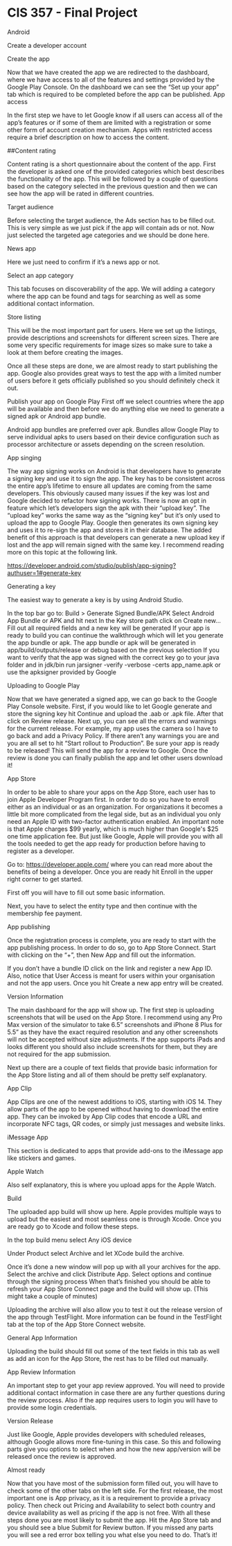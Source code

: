 # CIS 357 - Final Project


Android


Create a developer account

Create the app


Now that we have created the app we are redirected to the dashboard, where we have access to all of the features and settings provided by the Google Play Console. On the dashboard we can see the “Set up your app” tab which is required to be completed before the app can be published.
App access

In the first step we have to let Google know if all users can access all of the app’s features or if some of them are limited with a registration or some other form of account creation mechanism. Apps with restricted access require a brief description on how to access the content.


##Content rating

Content rating is a short questionnaire about the content of the app. First the developer is asked one of the provided categories which best describes the functionality of the app. This will be followed by a couple of questions based on the category selected in the previous question and then we can see how the app will be rated in different countries.





Target audience

Before selecting the target audience, the Ads section has to be filled out. This is very simple as we just pick if the app will contain ads or not. Now just selected the targeted age categories and we should be done here.



News app

Here we just need to confirm if it’s a news app or not.



Select an app category

This tab focuses on discoverability of the app. We will adding a category where the app can be found and tags for searching as well as some additional contact information.


Store listing

This will be the most important part for users. Here we set up the listings, provide descriptions and screenshots for different screen sizes. There are some very specific requirements for image sizes so make sure to take a look at them before creating the images.


Once all these steps are done, we are almost ready to start publishing the app. Google also provides great ways to test the app with a limited number of users before it gets officially published so you should definitely check it out.














Publish your app on Google Play
First off we select countries where the app will be available	and then before we do anything else we need to generate a signed apk or Android app bundle.

Android app bundles are preferred over apk. Bundles allow Google Play to serve individual apks to users based on their device configuration such as processor architecture or assets depending on the screen resolution.


App singing

The way app signing works on Android is that developers have to generate a signing key and use it to sign the app. The key has to be consistent across the entire app’s lifetime to ensure all updates are coming from the same developers. This obviously caused many issues if the key was lost and Google decided to refactor how signing works. There is now an opt in feature which let’s developers sign the apk with their “upload key”. The “upload key” works the same way as the “signing key” but it’s only used to upload the app to Google Play. Google then generates its own signing key and uses it to re-sign the app and stores it in their database. The added benefit of this approach is that developers can generate a new upload key if lost and the app will remain signed with the same key. I recommend reading more on this topic at the following link.

https://developer.android.com/studio/publish/app-signing?authuser=1#generate-key


Generating a key

The easiest way to generate a key is by using Android Studio.

In the top bar go to: Build > Generate Signed Bundle/APK
Select Android App Bundle or APK and hit next
In the Key store path click on Create new…
Fill out all required fields and a new key will be generated
If your app is ready to build you can continue the walkthrough which will let you generate the app bundle or apk. 
The app bundle or apk will be generated in app/build/outputs/release or debug based on the previous selection
If you want to verify that the app was signed with the correct key go to your java folder and in jdk/bin run jarsigner -verify -verbose -certs app_name.apk or use the apksigner provided by Google


Uploading to Google Play

Now that we have generated a signed app, we can go back to the Google Play Console website. First, if you would like to let Google generate and store the signing key hit Continue and upload the .aab or .apk file. After that click on Review release. Next up, you can see all the errors and warnings for the current release. For example, my app uses the camera so I have to go back and add a Privacy Policy. If there aren’t any warnings you are and you are all set to hit “Start rollout to Production”. Be sure your app is ready to be released! This will send the app for a review to Google. Once the review is done you can finally publish the app and let other users download it!




App Store

In order to be able to share your apps on the App Store, each user has to join Apple Developer Program first. In order to do so you have to enroll either as an individual or as an organization. For organizations it becomes a little bit more complicated from the legal side, but as an individual you only need an Apple ID with two-factor authentication enabled. An important note is that Apple charges $99 yearly, which is much higher than Google's $25 one time application fee. But just like Google, Apple will provide you with all the tools needed to get the app ready for production before having to register as a developer. 

Go to: https://developer.apple.com/ where you can read more about the benefits of being a developer. Once you are ready hit Enroll in the upper right corner to get started.





First off you will have to fill out some basic information.











































Next, you have to select the entity type and then continue with the membership fee payment.

















App publishing

Once the registration process is complete, you are ready to start with the app publishing process. In order to do so, go to App Store Connect. Start with clicking on the “+”, then New App and fill out the information. 





















If you don’t have a bundle ID click on the link and register a new App ID. Also, notice that User Access is meant for users within your organisation and not the app users. Once you hit Create a new app entry will be created. 


Version Information


The main dashboard for the app will show up. The first step is uploading screenshots that will be used on the App Store. I recommend using any Pro Max version of the simulator to take 6.5” screenshots and iPhone 8 Plus for 5.5” as they have the exact required resolution and any other screenshots will not be accepted without size adjustments. If the app supports iPads and looks different you should also include screenshots for them, but they are not required for the app submission.

Next up there are a couple of text fields that provide basic information for the App Store listing and all of them should be pretty self explanatory.

App Clip

App Clips are one of the newest additions to iOS, starting with iOS 14. They allow parts of the app to be opened without having to download the entire app. They can be invoked by App Clip codes that encode a URL and incorporate NFC tags, QR codes, or simply just messages and website links.

iMessage App

This section is dedicated to apps that provide add-ons to the iMessage app like stickers and games.



Apple Watch

Also self explanatory, this is where you upload apps for the Apple Watch.

Build 

The uploaded app build will show up here. Apple provides multiple ways to upload but the easiest and most seamless one is through Xcode. Once you are ready go to Xcode and follow these steps.

In the top build menu select Any iOS device



Under Product select Archive and let XCode build the archive.











 



 

 

Once it’s done a new window will pop up with all your archives for the app. Select the archive and click Distribute App.
Select options and continue through the signing process
When that’s finished you should be able to refresh your App Store Connect page and the build will show up. (This might take a couple of minutes)

Uploading the archive will also allow you to test it out the release version of the app through TestFlight. More information can be found in the TestFlight tab at the top of the App Store Connect website.

General App Information


Uploading the build should fill out some of the text fields in this tab as well as add an icon for the App Store, the rest has to be filled out manually.

App Review Information

An important step to get your app review approved. You will need to provide additional contact information in case there are any further questions during the review process. Also if the app requires users to login you will have to provide some login credentials.

Version Release

Just like Google, Apple provides developers with scheduled releases, although Google allows more fine-tuning in this case. So this and following parts give you options to select when and how the new app/version will be released once the review is approved.

Almost ready

Now that you have most of the submission form filled out, you will have to check some of the other tabs on the left side. For the first release, the most important one is App privacy, as it is a requirement to provide a privacy policy. Then check out Pricing and Availability to select both country and device availability as well as pricing if the app is not free. With all these steps done you are most likely to submit the app. Hit the App Store tab and you should see a blue Submit for Review button. If you missed any parts you will see a red error box telling you what else you need to do. That’s it! 


